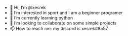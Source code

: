 - 👋 Hi, I’m @xesrek
- 👀 I’m interested in sport and I am a beginner programer
- 🌱 I’m currently learning python
- 💞️ I’m looking to collaborate on some simple projects
- 📫 How to reach me: my discord is xesrek#8557

<!---
xesrek/xesrek is a ✨ special ✨ repository because its `README.md` (this file) appears on your GitHub profile.
You can click the Preview link to take a look at your changes.
--->
